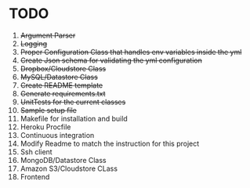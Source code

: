 # TODO
1. ~~Argument Parser~~
1. ~~Logging~~
1. ~~Proper Configuration Class that handles env variables inside the yml~~
1. ~~Create Json schema for validating the yml configuration~~
1. ~~Dropbox/Cloudstore Class~~
1. ~~MySQL/Datastore Class~~
1. ~~Create README template~~
1. ~~Generate requirements.txt~~
1. ~~UnitTests for the current classes~~
1. ~~Sample setup file~~
1. Makefile for installation and build
1. Heroku Procfile
1. Continuous integration
1. Modify Readme to match the instruction for this project
1. Ssh client
1. MongoDB/Datastore Class
1. Amazon S3/Cloudstore CLass
1. Frontend